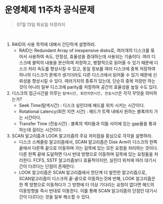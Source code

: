 # 운영체제 11주차 공식문제

> 07월 13일 화요일 자정까지

<br>

1. RAID의 사용 목적에 대해서 간단하게 설명하라.
   - RAID는 Redundant Array of inexpensive disks로, 여러개의 디스크를 묶어서 사용하여 속도, 안정성, 효율성을 증대하는데 사용되는 기술이다. 여러 디스크에 블럭의 내용을 분산하여 저장하고, 병렬적으로 읽어올 수 있기 때문에 디스크 처리 속도를 향상시킬 수 있고, 동일 정보를 여러 디스크에 중복 저장하여 하나의 디스크가 문제가 생기더라도 다른 디스크에서 읽어올 수 있기 때문에 신뢰성을 향상시킬 수 있다. 여러가지의 종류가 있는데, 단순히 중복 저장만 하는것이 아니라 일부 디스크에 parity를 저장하여 공간의 효율성을 높일 수도 있다.
2. 디스크의 접근시간을 이루는 `탐색시간, 회전지연시간, 전송시간`은 각각 무엇을 의미하는가?
   - Seek Time(탐색시간) : 디스크 실린더에 헤드를 위치 시키는 시간이다.
   - Rotational Latency(회전 지연 시간) : 헤드가 트랙 내에서 원하는 블록까지 가는 시간이다.
   - Transfer Time (전송시간) : 블록의 섹터들과 이들 사이에 있는 gap들을 통과하는데 걸리는 시간이다.
3. SCAN 알고리즘과 LOOK 알고리즘의 주요 차이점을 중심으로 각각을 설명하라.
   - 디스크 스케줄링 알고리즘에서, SCAN 알고리즘은 Disk Arm이 디스크의 한쪽 끝에서 다른쪽 끝으로 이동하며 가는 길목에 있는 모든 요청을 처리하는 것이다. 다른 한쪽 끝에 도달하면 다시 반대 방향으로 이동하며 길목에 있는 요청들을 처리한다. FCFS, SSTF 알고리즘보다 효율적이지만, 실린더 위치에 따라 대기시간이 다르다는 단점이 존재한다.
   - LOOK 알고리즘은 SCAN 알고리즘에서 한단계 더 발전한 알고리즘으로, SCAN알고리즘이 디스크의 끝-끝으로 이동하는것에 반해, LOOK 알고리즘은 한 쪽 방향으로 이동하다가 그 방향에 더 이상 기다리는 요청이 없다면 헤드의 이동방향을 즉시 반대로 이동한다. 이를 통해 SCAN 알고리즘의 단점인 대기시간이 다르다는 것을 일부 해소할 수 있다.

